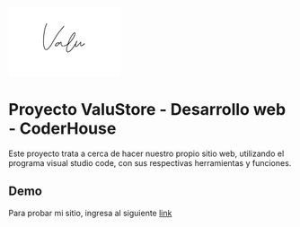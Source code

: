 <img src="images/logo.jpg" width="200px">

# Proyecto ValuStore - Desarrollo web - CoderHouse

 Este proyecto trata a cerca de hacer nuestro propio sitio web, utilizando el programa visual studio code, con sus respectivas herramientas y funciones. 




## Demo

 Para probar mi sitio, ingresa al siguiente [link](https://matiasarevalo.github.io/Valustore/)